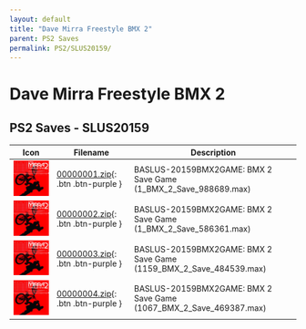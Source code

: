 ```yaml
---
layout: default
title: "Dave Mirra Freestyle BMX 2"
parent: PS2 Saves
permalink: PS2/SLUS20159/
---
```

# Dave Mirra Freestyle BMX 2

## PS2 Saves - SLUS20159

| Icon | Filename | Description |
|------|----------|-------------|
| ![Dave Mirra Freestyle BMX 2](icon0.png) | [00000001.zip](00000001.zip){: .btn .btn-purple } | BASLUS-20159BMX2GAME: BMX 2 Save Game (1_BMX_2_Save_988689.max) |
| ![Dave Mirra Freestyle BMX 2](icon0.png) | [00000002.zip](00000002.zip){: .btn .btn-purple } | BASLUS-20159BMX2GAME: BMX 2 Save Game (1_BMX_2_Save_586361.max) |
| ![Dave Mirra Freestyle BMX 2](icon0.png) | [00000003.zip](00000003.zip){: .btn .btn-purple } | BASLUS-20159BMX2GAME: BMX 2 Save Game (1159_BMX_2_Save_484539.max) |
| ![Dave Mirra Freestyle BMX 2](icon0.png) | [00000004.zip](00000004.zip){: .btn .btn-purple } | BASLUS-20159BMX2GAME: BMX 2 Save Game (1067_BMX_2_Save_469387.max) |
